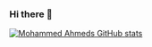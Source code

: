 ### Hi there 👋

<!--
**mnourgwad/mnourgwad** is a ✨ _special_ ✨ repository because its `README.md` (this file) appears on your GitHub profile.

Here are some ideas to get you started:

- 🔭 I’m currently working on ...
- 🌱 I’m currently learning ...
- 👯 I’m looking to collaborate on ...
- 🤔 I’m looking for help with ...
- 💬 Ask me about ...
- 📫 How to reach me: ...
- 😄 Pronouns: ...
- ⚡ Fun fact: ...
-->


[![Mohammed Ahmeds GitHub stats](https://github-readme-stats.vercel.app/api?username=mnourgwad)](https://github.com/mnourgwad/github-readme-stats)

